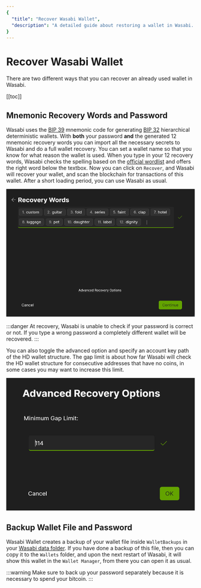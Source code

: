 ```yaml
---
{
  "title": "Recover Wasabi Wallet",
  "description": "A detailed guide about restoring a wallet in Wasabi. This is the Wasabi documentation, an archive of knowledge about the open-source, non-custodial and privacy-focused Bitcoin wallet for desktop."
}
---
```


# Recover Wasabi Wallet

There are two different ways that you can recover an already used wallet in Wasabi.

[[toc]]

## Mnemonic Recovery Words and Password

Wasabi uses the [BIP 39](/using-wasabi/BIPs.md#bip-39-mnemonic-code-for-generating-deterministic-keys) mnemonic code for generating [BIP 32](/using-wasabi/BIPs.md#bip-32-hierarchical-deterministic-wallets) hierarchical deterministic wallets.
With **both** your password **and** the generated 12 mnemonic recovery words you can import all the necessary secrets to Wasabi and do a full wallet recovery.
You can set a wallet name so that you know for what reason the wallet is used.
When you type in your 12 recovery words, Wasabi checks the spelling based on the [official wordlist](https://github.com/bitcoin/bips/blob/master/bip-0039/english.txt) and offers the right word below the textbox.
Now you can click on `Recover`, and Wasabi will recover your wallet, and scan the blockchain for transactions of this wallet.
After a short loading period, you can use Wasabi as usual.

![](/WalletRecovery.png)

:::danger
At recovery, Wasabi is unable to check if your password is correct or not.
If you type a wrong password a completely different wallet will be recovered.
:::

You can also toggle the advanced option and specify an account key path of the HD wallet structure.
The gap limit is about how far Wasabi will check the HD wallet structure for consecutive addresses that have no coins, in some cases you may want to increase this limit.

![](/WalletRecoveryAdvanced.png)

## Backup Wallet File and Password

Wasabi Wallet creates a backup of your wallet file inside `WalletBackups` in your [Wasabi data folder](/FAQ/FAQ-UseWasabi.md#where-can-i-find-the-wasabi-data-folder).
If you have done a backup of this file, then you can copy it to the `Wallets` folder, and upon the next restart of Wasabi, it will show this wallet in the `Wallet Manager`, from there you can open it as usual.

:::warning
Make sure to back up your password separately because it is necessary to spend your bitcoin.
:::

